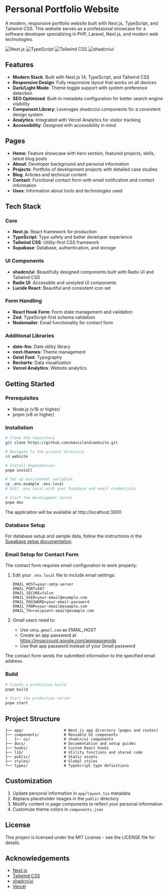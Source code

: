 # Personal Portfolio Website

A modern, responsive portfolio website built with Next.js, TypeScript, and Tailwind CSS. This website serves as a professional showcase for a software developer specializing in PHP, Laravel, Next.js, and modern web technologies.

![Next.js](https://img.shields.io/badge/Next.js-14-black?style=flat-square&logo=next.js)
![TypeScript](https://img.shields.io/badge/TypeScript-5-blue?style=flat-square&logo=typescript)
![Tailwind CSS](https://img.shields.io/badge/Tailwind-4-38B2AC?style=flat-square&logo=tailwind-css)
![shadcn/ui](https://img.shields.io/badge/shadcn/ui-Latest-black?style=flat-square)

## Features

- **Modern Stack**: Built with Next.js 14, TypeScript, and Tailwind CSS
- **Responsive Design**: Fully responsive layout that works on all devices
- **Dark/Light Mode**: Theme toggle support with system preference detection
- **SEO Optimized**: Built-in metadata configuration for better search engine visibility
- **Component Library**: Leverages shadcn/ui components for a consistent design system
- **Analytics**: Integrated with Vercel Analytics for visitor tracking
- **Accessibility**: Designed with accessibility in mind

## Pages

- **Home**: Feature showcase with hero section, featured projects, skills, latest blog posts
- **About**: Developer background and personal information
- **Projects**: Portfolio of development projects with detailed case studies
- **Blog**: Articles and technical content
- **Contact**: Functional contact form with email notification and contact information
- **Uses**: Information about tools and technologies used

## Tech Stack

### Core
- **Next.js**: React framework for production
- **TypeScript**: Type safety and better developer experience
- **Tailwind CSS**: Utility-first CSS framework
- **Supabase**: Database, authentication, and storage

### UI Components
- **shadcn/ui**: Beautifully designed components built with Radix UI and Tailwind CSS
- **Radix UI**: Accessible and unstyled UI components
- **Lucide React**: Beautiful and consistent icon set

### Form Handling
- **React Hook Form**: Form state management and validation
- **Zod**: TypeScript-first schema validation
- **Nodemailer**: Email functionality for contact form

### Additional Libraries
- **date-fns**: Date utility library
- **next-themes**: Theme management
- **Geist Font**: Typography
- **Recharts**: Data visualization
- **Vercel Analytics**: Website analytics

## Getting Started

### Prerequisites
- Node.js (v18 or higher)
- pnpm (v8 or higher)

### Installation

```bash
# Clone the repository
git clone https://github.com/mavisland/website.git

# Navigate to the project directory
cd website

# Install dependencies
pnpm install

# Set up environment variables
cp .env.example .env.local
# Edit .env.local with your Supabase and email credentials

# Start the development server
pnpm dev
```

The application will be available at http://localhost:3000

### Database Setup

For database setup and sample data, follow the instructions in the [Supabase setup documentation](./docs/supabase-setup.md).

### Email Setup for Contact Form

The contact form requires email configuration to work properly:

1. Edit your `.env.local` file to include email settings:
   ```
   EMAIL_HOST=your-smtp-server
   EMAIL_PORT=587
   EMAIL_SECURE=false
   EMAIL_USER=your-email@example.com
   EMAIL_PASSWORD=your-email-password
   EMAIL_FROM=your-email@example.com
   EMAIL_TO=recipient-email@example.com
   ```

2. Gmail users need to:
   - Use `smtp.gmail.com` as EMAIL_HOST
   - Create an app password at https://myaccount.google.com/apppasswords
   - Use that app password instead of your Gmail password

The contact form sends the submitted information to the specified email address.

### Build

```bash
# Create a production build
pnpm build

# Start the production server
pnpm start
```

## Project Structure

```
├── app/                  # Next.js app directory (pages and routes)
├── components/           # Reusable UI components
│   ├── ui/               # shadcn/ui components
├── docs/                 # Documentation and setup guides
├── hooks/                # Custom React hooks
├── lib/                  # Utility functions and shared code
├── public/               # Static assets
├── styles/               # Global styles
└── types/                # TypeScript type definitions
```

## Customization

1. Update personal information in `app/layout.tsx` metadata
2. Replace placeholder images in the `public` directory
3. Modify content in page components to reflect your personal information
4. Customize theme colors in `components.json`

## License

This project is licensed under the MIT License - see the LICENSE file for details.

## Acknowledgements

- [Next.js](https://nextjs.org/)
- [Tailwind CSS](https://tailwindcss.com/)
- [shadcn/ui](https://ui.shadcn.com/)
- [Vercel](https://vercel.com/)